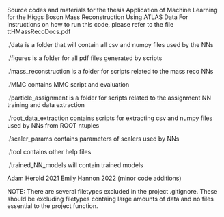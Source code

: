 Source codes and materials for the thesis Application of Machine Learning for the Higgs Boson Mass Reconstruction Using ATLAS Data
For instructions on how to run this code, please refer to the file ttHMassRecoDocs.pdf

./data is a folder that will contain all csv and numpy files used by the NNs

./figures is a folder for all pdf files generated by scripts

./mass_reconstruction is a folder for scripts related to the mass reco NNs

./MMC contains MMC script and evaluation

./particle_assignment is a folder for scripts related to the assignment NN training and data extraction

./root_data_extraction contains scripts for extracting csv and numpy files used by NNs from ROOT ntuples

./scaler_params contains parameters of scalers used by NNs

./tool contains other help files

./trained_NN_models will contain trained models

Adam Herold 2021
Emily Hannon 2022 (minor code additions)

NOTE: There are several filetypes excluded in the project .gitignore. 
	These should be excluding filetypes containg large amounts of data and no files essential to the project function.

